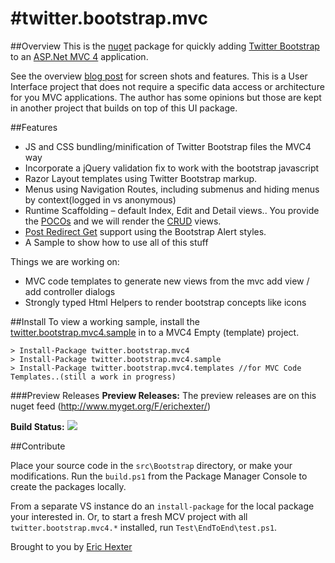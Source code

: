 #twitter.bootstrap.mvc 
===================================================
##Overview
This is the [nuget](http://nuget.org/) package for quickly adding [Twitter Bootstrap](http://twitter.github.com/bootstrap/) to an [ASP.Net MVC 4](http://www.asp.net/mvc) application. 

See the overview [blog post](http://lostechies.com/erichexter/2012/11/20/twitter-bootstrap-mvc4-the-template-nuget-package-for-asp-net-mvc4-projects/) for screen shots and features. 
This is a User Interface project that does not require a specific data access or architecture for you MVC applications.  The author has some opinions but those are kept in another project that builds on top of this UI package.

##Features
* JS and CSS bundling/minification of Twitter Bootstrap files the MVC4 way
* Incorporate a jQuery validation fix to work with the bootstrap javascript
* Razor Layout templates using Twitter Bootstrap markup.
* Menus using Navigation Routes, including submenus and hiding menus by context(logged in vs anonymous)
* Runtime Scaffolding – default Index, Edit and Detail views.. You provide the [POCOs](http://en.wikipedia.org/wiki/Plain_Old_CLR_Object) and we will render the [CRUD](http://en.wikipedia.org/wiki/Create,_read,_update_and_delete) views.
* [Post Redirect Get](http://en.wikipedia.org/wiki/Post/Redirect/Get) support using the Bootstrap Alert styles.
* A Sample to show how to use all of this stuff

Things we are working on:
* MVC code templates to generate new views from the mvc add view / add controller dialogs
* Strongly typed Html Helpers to render bootstrap concepts like icons


##Install
To view a working sample, install the [twitter.bootstrap.mvc4.sample](http://nuget.org/packages/twitter.bootstrap.mvc4.sample) in to a MVC4 Empty (template) project.

    > Install-Package twitter.bootstrap.mvc4
    > Install-Package twitter.bootstrap.mvc4.sample
    > Install-Package twitter.bootstrap.mvc4.templates //for MVC Code Templates..(still a work in progress)

###Preview Releases
**Preview Releases:** The preview releases are on this nuget feed (http://www.myget.org/F/erichexter/)

**Build Status:** 
<a href="http://teamcity.codebetter.com/viewType.html?buildTypeId=bt676&guest=1"><img src="http://teamcity.codebetter.com/app/rest/builds/buildType:(id:bt676)/statusIcon"/></a> 

##Contribute

Place your source code in the `src\Bootstrap` directory, or make your modifications.
Run the `build.ps1` from the Package Manager Console to create the packages locally. 

From a separate VS instance do an `install-package` for the local package your interested in.
Or, to start a fresh MCV project with all `twitter.bootstrap.mvc4.*` installed,
run `Test\EndToEnd\test.ps1`. 

Brought to you by [Eric Hexter](http://lostechies.com/erichexter/)
